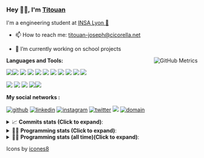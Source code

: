<!--
**titouan-joseph/titouan-joseph** is a ✨ _special_ ✨ repository because its `README.md` (this file) appears on your GitHub profile.

Here are some ideas to get you started:

- 🔭 I’m currently working on ...
- 🌱 I’m currently learning ...
- 👯 I’m looking to collaborate on ...
- 🤔 I’m looking for help with ...
- 💬 Ask me about ...
- 📫 How to reach me: ...
- 😄 Pronouns: ...
- ⚡ Fun fact: ...
-->

### Hey 👋🏽, I'm [Titouan](https://github.com/Titouan-Joseph) 

I'm a engineering student at  [INSA Lyon 🦏](https://www.insa-lyon.fr/en/)

- 📫 How to reach me: [titouan-joseph@cicorella.net](mailto:titouan-joseph@cicorella.net)
- 🔭 I’m currently working on school projects


  <img align="right" alt="GitHub Metrics" src="https://metrics.lecoq.io/titouan-joseph" />

**Languages and Tools:**

[<img src="https://img.icons8.com/color/48/000000/python.png"/>]()[<img src="https://img.icons8.com/color/48/000000/java-coffee-cup-logo.png"/>]() [<img src="https://img.icons8.com/color/48/000000/c-programming.png"/>]() [<img src="https://img.icons8.com/color/48/000000/javascript.png"/>]() [<img src="https://img.icons8.com/color/48/000000/selenium-test-automation.png"/>]() [<img src="https://img.icons8.com/color/48/000000/git.png"/>]() [<img src="https://img.icons8.com/color/48/000000/console.png"/>]() [<img src="https://img.icons8.com/color/48/000000/android-os.png"/>]() [<img src="https://img.icons8.com/color/48/000000/pycharm.png"/>]() [<img src="https://img.icons8.com/color/48/000000/virtualbox.png"/>]() [<img src="https://img.icons8.com/color/48/000000/windows-10.png"/>]()

[<img src="https://img.icons8.com/color/48/000000/linux.png"/>]() [<img src="https://img.icons8.com/color/48/000000/nginx.png"/>]() [<img src="https://img.icons8.com/color/48/000000/raspberry-pi.png"/>]() [<img src="https://img.icons8.com/color/48/000000/docker.png"/>]()[<img src="https://img.icons8.com/color/48/000000/visual-studio-code-2019.png"/>]()

**My social networks :**

[<img src='https://img.icons8.com/fluent/48/000000/github.png' alt="github">](https://github.com/titouan-joseph)  [<img src='https://img.icons8.com/color/48/000000/linkedin.png' alt='linkedin'>](https://www.linkedin.com/in/titouan-joseph-revol/)  [<img src='https://img.icons8.com/color/48/000000/instagram-new.png' alt='instagram'>](https://www.instagram.com/tit_re/)  [<img src='https://img.icons8.com/color/48/000000/twitter.png' alt='twitter'>](https://twitter.com/josephrevol) [<img src="https://img.icons8.com/color/48/000000/facebook.png"/>](https://www.facebook.com/titre01) [<img src="https://img.icons8.com/fluent/48/000000/domain.png" alt="domain"/>](https://titouan-joseph.cicorella.net)

<details>
 <summary>📈 <b>Commits stats (Click to expand)</b>: </summary>
    <a href="https://sourcerer.io/titouan-joseph"><img src="https://img.shields.io/badge/Python-148%20commits-orange.svg" alt=""></a>
    <a href="https://sourcerer.io/titouan-joseph"><img src="https://img.shields.io/badge/Java-27%20commits-orange.svg" alt=""></a>
    <a href="https://sourcerer.io/titouan-joseph"><img src="https://img.shields.io/badge/C-23%20commits-orange.svg" alt=""></a>
    <a href="https://sourcerer.io/titouan-joseph"><img src="https://img.shields.io/badge/JavaScript-18%20commits-orange.svg" alt=""></a>
</details>


<details>
 <summary>👨‍💻 <b>Programming stats (Click to expand)</b>: </summary>
<!--START_SECTION:waka-->
**🐱 My GitHub Data** 

> 🏆 89 Contributions in the Year 2022
 > 
> 📦 59.2 kB Used in GitHub's Storage 
 > 
> 🚫 Not Opted to Hire
 > 
> 📜 28 Public Repositories 
 > 
> 🔑 2 Private Repositories  
 > 
**I'm an Early 🐤** 

```text
🌞 Morning    89 commits     ███░░░░░░░░░░░░░░░░░░░░░░   14.5% 
🌆 Daytime    222 commits    █████████░░░░░░░░░░░░░░░░   36.16% 
🌃 Evening    266 commits    ██████████░░░░░░░░░░░░░░░   43.32% 
🌙 Night      37 commits     █░░░░░░░░░░░░░░░░░░░░░░░░   6.03%

```
📅 **I'm Most Productive on Tuesday** 

```text
Monday       96 commits     ████░░░░░░░░░░░░░░░░░░░░░   15.64% 
Tuesday      163 commits    ██████░░░░░░░░░░░░░░░░░░░   26.55% 
Wednesday    115 commits    ████░░░░░░░░░░░░░░░░░░░░░   18.73% 
Thursday     69 commits     ██░░░░░░░░░░░░░░░░░░░░░░░   11.24% 
Friday       64 commits     ██░░░░░░░░░░░░░░░░░░░░░░░   10.42% 
Saturday     53 commits     ██░░░░░░░░░░░░░░░░░░░░░░░   8.63% 
Sunday       54 commits     ██░░░░░░░░░░░░░░░░░░░░░░░   8.79%

```


📊 **This Week I Spent My Time On** 

```text
⌚︎ Time Zone: Europe/Paris

💬 Programming Languages: 
Vue.js                   6 hrs 41 mins       ████████░░░░░░░░░░░░░░░░░   35.06% 
Markdown                 3 hrs 17 mins       ████░░░░░░░░░░░░░░░░░░░░░   17.23% 
Text                     3 hrs 3 mins        ████░░░░░░░░░░░░░░░░░░░░░   16.05% 
Other                    2 hrs 17 mins       ███░░░░░░░░░░░░░░░░░░░░░░   11.99% 
TypeScript               2 hrs 1 min         ██░░░░░░░░░░░░░░░░░░░░░░░   10.61%

🔥 Editors: 
VS Code                  16 hrs 49 mins      ██████████████████████░░░   88.16% 
Bash                     2 hrs 15 mins       ███░░░░░░░░░░░░░░░░░░░░░░   11.84%

🐱‍💻 Projects: 
overbookd-mono           10 hrs 12 mins      █████████████░░░░░░░░░░░░   53.47% 
Unknown Project          6 hrs 54 mins       █████████░░░░░░░░░░░░░░░░   36.17% 
fork-overbookd           1 hr 4 mins         █░░░░░░░░░░░░░░░░░░░░░░░░   5.65% 
Terminal                 44 mins             █░░░░░░░░░░░░░░░░░░░░░░░░   3.88% 
courses24maker-extender-f9 mins              ░░░░░░░░░░░░░░░░░░░░░░░░░   0.84%

💻 Operating System: 
Linux                    12 hrs 40 mins      ████████████████░░░░░░░░░   66.41% 
Windows                  6 hrs 24 mins       ████████░░░░░░░░░░░░░░░░░   33.59%

```

**I Mostly Code in Python** 

```text
Python                   19 repos            ██████████████░░░░░░░░░░░   57.58% 
JavaScript               3 repos             ██░░░░░░░░░░░░░░░░░░░░░░░   9.09% 
HTML                     2 repos             █░░░░░░░░░░░░░░░░░░░░░░░░   6.06% 
C                        2 repos             █░░░░░░░░░░░░░░░░░░░░░░░░   6.06% 
MATLAB                   2 repos             █░░░░░░░░░░░░░░░░░░░░░░░░   6.06%

```



 Last Updated on 25/03/2022 13:59:39 UTC
<!--END_SECTION:waka-->

</details>

<details>
 <summary>👨‍💻 <b>Programming stats (all time)(Click to expand)</b>: </summary>
    <img src="https://wakatime.com/share/@titouan_joseph/b2dd01ab-0ae9-45a5-9065-5eef2a205b1c.svg">
    <img src="https://wakatime.com/share/@titouan_joseph/5ef9f0c5-69ff-452c-80a9-909df7152407.svg">
    <img src="https://wakatime.com/share/@titouan_joseph/3989b40d-e2ad-4aeb-8f15-b50171502a9a.svg">
</details>

Icons by [icones8](https://icones8.fr/)
